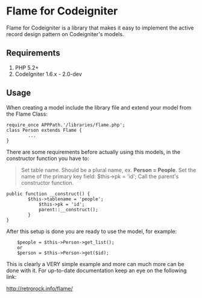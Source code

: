 Flame for Codeigniter
================

Flame for Codeigniter is a library that makes it easy to implement the active record design pattern on Codeigniter's models.


Requirements
------------

1. PHP 5.2+
2. CodeIgniter 1.6.x - 2.0-dev

Usage
-----
When creating a model include the library file and extend your model from the Flame Class:

```
require_once APPPath.'/libraries/flame.php';
class Person extends Flame {
		...
}
```

There are some requirements before actually using this models, in the constructor function you have to:

>Set table name. Should be a plural name, ex. **Person = People**.
>Set the name of the primary key field: $this->pk = 'id';
>Call the parent's constructor function.

```
public function __construct() {
		$this->tablename = 'people';
			$this->pk = 'id';
			parent::__construct();
		}
}
```

After this setup is done you are ready to use the model, for example:

```
	$people = $this->Person->get_list();
	or
	$person = $this->Person->get($id);
```

This is clearly a VERY simple example and more can much more can be done with it. For up-to-date
documentation keep an eye on the following link:

http://retrorock.info/flame/
